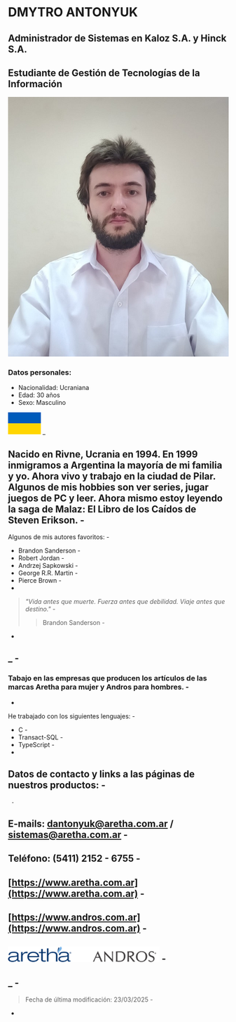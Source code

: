 # DMYTRO ANTONYUK

## Administrador de Sistemas en Kaloz S.A. y Hinck S.A.
## Estudiante de Gestión de Tecnologías de la Información

![Foto](./imagenes/foto.jpg)

### Datos personales:
- Nacionalidad: Ucraniana
- Edad: 30 años
- Sexo: Masculino

![Ucrania](./imagenes/ucrania.png)
_

Nacido en Rivne, Ucrania en 1994. En 1999 inmigramos a Argentina la mayoría de mi familia y yo. Ahora vivo y trabajo en la ciudad de Pilar. Algunos de mis hobbies son ver series, jugar juegos de PC y leer. Ahora mismo estoy leyendo la saga de **Malaz: El Libro de los Caídos** de Steven Erikson. -
 -
Algunos de mis autores favoritos: -
- Brandon Sanderson -
- Robert Jordan -
- Andrzej Sapkowski -
- George R.R. Martin -
- Pierce Brown -
 -
> *"Vida antes que muerte. Fuerza antes que debilidad. Viaje antes que destino."* -
>>Brandon Sanderson -
 -
_ -
 -
### Tabajo en las empresas que producen los artículos de las marcas Aretha para mujer y Andros para hombres. -
 -
He trabajado con los siguientes lenguajes: -
- C -
- Transact-SQL -
- TypeScript -
 -
## Datos de contacto y links a las páginas de nuestros productos: -
     -
E-mails: dantonyuk@aretha.com.ar / sistemas@aretha.com.ar -
 -
Teléfono: (5411)  2152 - 6755 -
 -
[https://www.aretha.com.ar](https://www.aretha.com.ar) -
 -
[https://www.andros.com.ar](https://www.andros.com.ar) -
 -
![Marcas](./imagenes/imagen.png "Aretha y Andros") -
 -
_  -
 -
>Fecha de última modificación: 23/03/2025 -
 -
